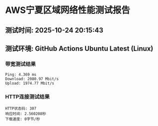 # AWS宁夏区域网络性能测试报告
## 测试时间: 2025-10-24 20:15:43
## 测试环境: GitHub Actions Ubuntu Latest (Linux)

### 带宽测试结果
```
Ping: 4.369 ms
Download: 2080.97 Mbit/s
Upload: 1974.77 Mbit/s
```

### HTTP连接测试结果
```
HTTP状态码: 307
响应时间: 2.560208秒
下载速度: 0字节/秒
```

